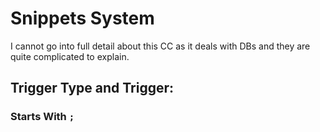 # Snippets System

I cannot go into full detail about this CC as it deals with DBs and they are quite complicated to explain.

## Trigger Type and Trigger:

### Starts With `;`
